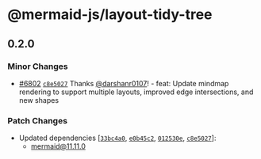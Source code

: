 # @mermaid-js/layout-tidy-tree

## 0.2.0

### Minor Changes

- [#6802](https://github.com/mermaid-js/mermaid/pull/6802) [`c8e5027`](https://github.com/mermaid-js/mermaid/commit/c8e50276e877c4de7593a09ec458c99353e65af8) Thanks [@darshanr0107](https://github.com/darshanr0107)! - feat: Update mindmap rendering to support multiple layouts, improved edge intersections, and new shapes

### Patch Changes

- Updated dependencies [[`33bc4a0`](https://github.com/mermaid-js/mermaid/commit/33bc4a0b4e2ca6d937bb0a8c4e2081b1362b2800), [`e0b45c2`](https://github.com/mermaid-js/mermaid/commit/e0b45c2d2b41c2a9038bf87646fa3ccd7560eb20), [`012530e`](https://github.com/mermaid-js/mermaid/commit/012530e98e9b8b80962ab270b6bb3b6d9f6ada05), [`c8e5027`](https://github.com/mermaid-js/mermaid/commit/c8e50276e877c4de7593a09ec458c99353e65af8)]:
  - mermaid@11.11.0
